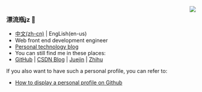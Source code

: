 <img align="right" src="https://github-readme-stats.vercel.app/api?username=jzplp&show_icons=true&icon_color=CE1D2D&text_color=718096&bg_color=ffffff&hide_title=true" />

### 漂流瓶jz 👋
- [中文(zh-cn)](/README.md) | EngLish(en-us)
- Web front end development engineer
- [Personal technology blog](https://jzplp.github.io/)
- You can still find me in these places:
- [GitHub](https://github.com/jzplp) | 
  [CSDN Blog](https://jzplp.blog.csdn.net) | 
  [Juejin](https://juejin.cn/user/3694779980078877) | 
  [Zhihu](https://www.zhihu.com/people/jia-zhen-57)

If you also want to have such a personal profile, you can refer to:
- [How to display a personal profile on Github](https://jzplp.github.io/2023/blog-github.html#在github用户首页展示个人简介)
